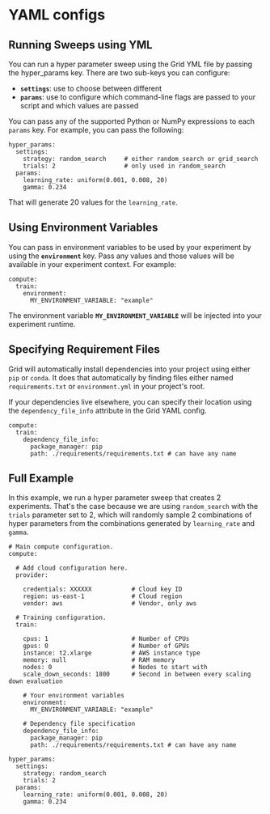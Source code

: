 # YAML configs

## Running Sweeps using YML

You can run a hyper parameter sweep using the Grid YML file by passing the hyper\_params key. There are two sub-keys you can configure:

* **`settings`**: use to choose between different 
* **`params`**: use to configure which command-line flags are passed to your script and which values are passed

You can pass any of the supported Python or NumPy expressions to each `params` key. For example, you can pass the following:

```text
hyper_params:
  settings:
    strategy: random_search     # either random_search or grid_search
    trials: 2                   # only used in random_search
  params:
    learning_rate: uniform(0.001, 0.008, 20)
    gamma: 0.234
```

That will generate 20 values for the `learning_rate`.

## Using Environment Variables

You can pass in environment variables to be used by your experiment by using the **`environment`** key. Pass any values and those values will be available in your experiment context. For example:

```text
compute:
  train:
    environment:
      MY_ENVIRONMENT_VARIABLE: "example"
```

The environment variable **`MY_ENVIRONMENT_VARIABLE`** will be injected into your experiment runtime.

## Specifying Requirement Files

Grid will automatically install dependencies into your project using either `pip` or `conda`. It does that automatically by finding files either named `requirements.txt` or `environment.yml` in your project's root. 

If your dependencies live elsewhere, you can specify their location using the `dependency_file_info` attribute in the Grid YAML config.

```text
compute:
  train:
    dependency_file_info:
      package_manager: pip
      path: ./requirements/requirements.txt # can have any name 
```

## Full Example

In this example, we run a hyper parameter sweep that creates 2 experiments. That's the case because we are using `random_search` with the `trials` parameter set to 2, which will randomly sample 2 combinations of hyper parameters from the combinations generated by `learning_rate` and `gamma`.

```text
# Main compute configuration.
compute:

  # Add cloud configuration here.
  provider:

    credentials: XXXXXX           # Cloud key ID
    region: us-east-1             # Cloud region
    vendor: aws                   # Vendor, only aws

  # Training configuration.
  train:

    cpus: 1                       # Number of CPUs
    gpus: 0                       # Number of GPUs
    instance: t2.xlarge           # AWS instance type
    memory: null                  # RAM memory
    nodes: 0                      # Nodes to start with
    scale_down_seconds: 1800      # Second in between every scaling down evaluation

    # Your environment variables
    environment:
      MY_ENVIRONMENT_VARIABLE: "example"
      
    # Dependency file specification
    dependency_file_info:
      package_manager: pip
      path: ./requirements/requirements.txt # can have any name 

hyper_params:
  settings:
    strategy: random_search
    trials: 2
  params:
    learning_rate: uniform(0.001, 0.008, 20)
    gamma: 0.234
```


